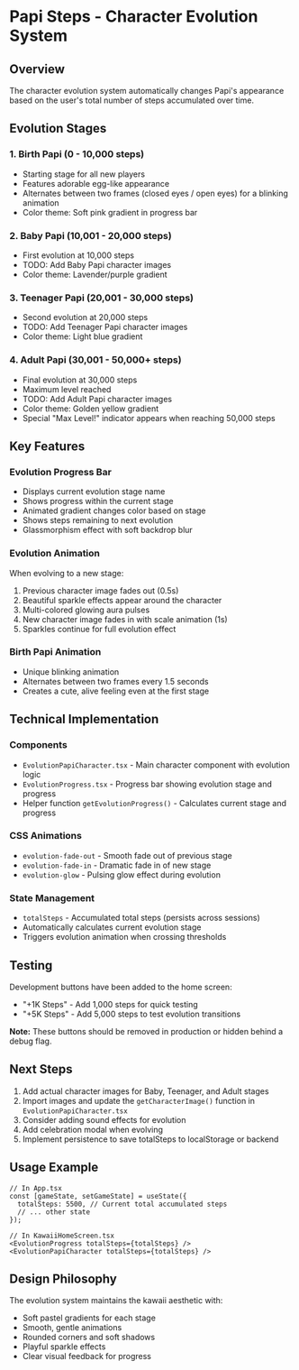 # Papi Steps - Character Evolution System

## Overview
The character evolution system automatically changes Papi's appearance based on the user's total number of steps accumulated over time.

## Evolution Stages

### 1. Birth Papi (0 - 10,000 steps)
- Starting stage for all new players
- Features adorable egg-like appearance
- Alternates between two frames (closed eyes / open eyes) for a blinking animation
- Color theme: Soft pink gradient in progress bar

### 2. Baby Papi (10,001 - 20,000 steps)
- First evolution at 10,000 steps
- TODO: Add Baby Papi character images
- Color theme: Lavender/purple gradient

### 3. Teenager Papi (20,001 - 30,000 steps)
- Second evolution at 20,000 steps
- TODO: Add Teenager Papi character images
- Color theme: Light blue gradient

### 4. Adult Papi (30,001 - 50,000+ steps)
- Final evolution at 30,000 steps
- Maximum level reached
- TODO: Add Adult Papi character images
- Color theme: Golden yellow gradient
- Special "Max Level!" indicator appears when reaching 50,000 steps

## Key Features

### Evolution Progress Bar
- Displays current evolution stage name
- Shows progress within the current stage
- Animated gradient changes color based on stage
- Shows steps remaining to next evolution
- Glassmorphism effect with soft backdrop blur

### Evolution Animation
When evolving to a new stage:
1. Previous character image fades out (0.5s)
2. Beautiful sparkle effects appear around the character
3. Multi-colored glowing aura pulses
4. New character image fades in with scale animation (1s)
5. Sparkles continue for full evolution effect

### Birth Papi Animation
- Unique blinking animation
- Alternates between two frames every 1.5 seconds
- Creates a cute, alive feeling even at the first stage

## Technical Implementation

### Components
- `EvolutionPapiCharacter.tsx` - Main character component with evolution logic
- `EvolutionProgress.tsx` - Progress bar showing evolution stage and progress
- Helper function `getEvolutionProgress()` - Calculates current stage and progress

### CSS Animations
- `evolution-fade-out` - Smooth fade out of previous stage
- `evolution-fade-in` - Dramatic fade in of new stage
- `evolution-glow` - Pulsing glow effect during evolution

### State Management
- `totalSteps` - Accumulated total steps (persists across sessions)
- Automatically calculates current evolution stage
- Triggers evolution animation when crossing thresholds

## Testing
Development buttons have been added to the home screen:
- "+1K Steps" - Add 1,000 steps for quick testing
- "+5K Steps" - Add 5,000 steps to test evolution transitions

**Note:** These buttons should be removed in production or hidden behind a debug flag.

## Next Steps
1. Add actual character images for Baby, Teenager, and Adult stages
2. Import images and update the `getCharacterImage()` function in `EvolutionPapiCharacter.tsx`
3. Consider adding sound effects for evolution
4. Add celebration modal when evolving
5. Implement persistence to save totalSteps to localStorage or backend

## Usage Example

```tsx
// In App.tsx
const [gameState, setGameState] = useState({
  totalSteps: 5500, // Current total accumulated steps
  // ... other state
});

// In KawaiiHomeScreen.tsx
<EvolutionProgress totalSteps={totalSteps} />
<EvolutionPapiCharacter totalSteps={totalSteps} />
```

## Design Philosophy
The evolution system maintains the kawaii aesthetic with:
- Soft pastel gradients for each stage
- Smooth, gentle animations
- Rounded corners and soft shadows
- Playful sparkle effects
- Clear visual feedback for progress
